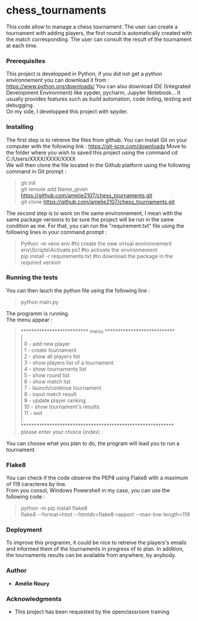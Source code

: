 # chess_tournaments

This code allow to manage a chess tournament.
The user can create a tournament with adding players, the first round is automatically created with the match corresponding.
The user can consult the result of the tournament at each time.

### Prerequisites

This project is developped in Python, if you did not get a python environnement you can download it from : https://www.python.org/downloads/
You can also download IDE (Integrated Development Environment) like sypder, pycharm, Jupyter Notebook... It usually provides features such as build automation, code linting, testing and debugging.<br />
On my side, I developped this project with spyder.


### Installing

The first step is to retreive the files from github. You can install Git on your computer with the following link : https://git-scm.com/downloads
Move to the folder where you wish to saved this project using the command cd C:/Users/XXXX/XXXX/XXXX<br />
We will then clone the file located in the Github platform using the following command in Git prompt : <br />
>git init<br />
>git remote add Name_given https://github.com/amelie2107/chess_tournaments.git <br />
>git clone https://github.com/amelie2107/chess_tournaments.git <br />

The second step is to work on the same environnement, I mean with the same package versions to be sure the project will be run in the same condition as me. 
For that, you can run the "requirement.txt" file using the following lines in your command prompt :<br />
>Python -m venv env #to create the new virtual environnement<br />
>env\\Scripts\\Activate.ps1 #to activate the environnement<br />
>pip install -r requirements.txt #to download the package in the required version<br />


### Running the tests

You can then lauch the python file using the following line :<br />
>python main.py<br />

The programm is running.<br />
The menu appear :<br />
>************************** menu ***************************<br />
>|<br />
>| 0 - add new player<br />
>| 1 - create tournament<br />
>| 2 - show all players list<br />
>| 3 - show players list of a tournament<br />
>| 4 - show tournaments list<br />
>| 5 - show round list<br />
>| 6 - show match list<br />
>| 7 - launch/continue tournament<br />
>| 8 - input match result<br />
>| 9 - update player ranking<br />
>| 10 - show tournament's results<br />
>| 11 - exit<br />
>|<br />
>***********************************************************<br />
>please enter your choice (index) : <br />

You can choose what you plan to do, the program will lead you to run a tournament.

### Flake8

You can check if the code observe the PEP8 using Flake8 with a maximum of 119 caracteres by line.<br />
From you consol, Windows Powershell in my case, you can use the following code :<br />
> python -m pip install flake8<br />
> flake8 --format=html --htmldir=flake8-rapport --max-line-length=119<br />

### Deployment

To improve this programm, it could be nice to retreive the players's emails and informed them of the tournaments in progress of to plan.
In addition, the tournaments results can be available from anywhere, by anybody.

### Author

* **Amélie Noury** 

### Acknowledgments

* This project has been requested by the openclassroom training


